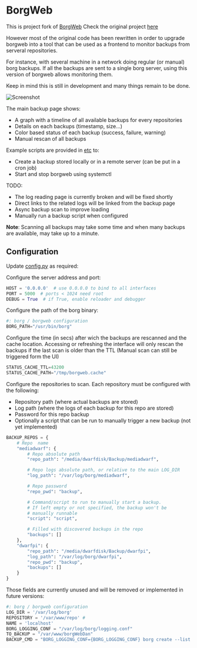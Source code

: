 # BorgWeb

This is project fork of [BorgWeb](https://borgweb.readthedocs.io)
Check the original project [here](https://github.com/borgbackup/borgweb)

However most of the original code has been rewritten in order to upgrade borgweb into a tool that can be used as a frontend to monitor backups from serveral repositories.

For instance, with several machine in a network doing regular (or manual) borg backups.
If all the backups are sent to a single borg server, using this version of borgweb allows monitoring them.

Keep in mind this is still in development and many things remain to be done.

![Screenshot](https://github.com/vche/borgweb/blob/master/etc/borgweb-vche.png)

The main backup page shows:
* A graph with a timeline of all available backups for every repositories
* Details on each backups (timestamp, size...)
* Color based status of each backup (success, failure, warning)
* Manual rescan of all backups

Example scripts are provided in [etc](https://github.com/vche/borgweb/tree/master/etc) to:
* Create a backup stored locally or in a remote server (can be put in a cron job)
* Start and stop borgweb using systemctl


TODO:
* The log reading page is currently broken and will be fixed shortly
* Direct links to the related logs will be linked from the backup page
* Async backup scan to improve loading
* Manually run a backup script when configured

**Note**: Scanning all backups may take some time and when many backups are available, may take up to a minute.

## Configuration

Update [config.py](https://github.com/vche/borgweb/blob/master/borgweb/config.py) as required:

Configure the server address and port:
```python
HOST = '0.0.0.0'  # use 0.0.0.0 to bind to all interfaces
PORT = 5000  # ports < 1024 need root
DEBUG = True  # if True, enable reloader and debugger
```

Configure the path of the borg binary:
```python
#: borg / borgweb configuration
BORG_PATH="/usr/bin/borg"
```

Configure the time (in secs) after wich the backups are rescanned and the cache location.
Accessing or refreshing the interface will only rescan the backups if the last scan is older than the TTL (Manual scan can still be triggered form the UI)
```python
STATUS_CACHE_TTL=43200
STATUS_CACHE_PATH="/tmp/borgweb.cache"
```

Configure the repositories to scan.
Each repository must be configured with the following:
* Repository path (where actual backups are stored)
* Log path (where the logs of each backup for this repo are stored)
* Password for this repo backup
* Optionally a script that can be run to manually trigger a new backup (not yet implemented)

```python
BACKUP_REPOS = {
    # Repo  name
    "mediadwarf": {
        # Repo absolute path
        "repo_path": "/media/dwarfdisk/Backup/mediadwarf",

        # Repo logs absolute path, or relative to the main LOG_DIR
        "log_path": "/var/log/borg/mediadwarf",

        # Repo password
        "repo_pwd": "backup",

        # Command/script to run to manually start a backup.
        # If left empty or not specified, the backup won't be
        # manually runnable
        "script": "script",

        # Filled with discovered backups in the repo
        "backups": []
    },
    "dwarfpi": {
        "repo_path": "/media/dwarfdisk/Backup/dwarfpi",
        "log_path": "/var/log/borg/dwarfpi",
        "repo_pwd": "backup",
        "backups": []
    }
}
```

Those fields are currently unused and will be removed or implemented in future versions:
```python
#: borg / borgweb configuration
LOG_DIR = '/var/log/borg'
REPOSITORY = '/var/www/repo' #
NAME = 'localhost'
BORG_LOGGING_CONF = "/var/log/borg/logging.conf"
TO_BACKUP = "/var/www/borgWebDan"
BACKUP_CMD = "BORG_LOGGING_CONF={BORG_LOGGING_CONF} borg create --list --stats --show-version --show-rc {REPOSITORY}::{NAME}-{LOCALTIME} {TO_BACKUP} >{LOG_DIR}/test/{NAME}-{LOCALTIME} 2>&1 </dev/null"
```

